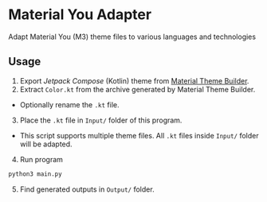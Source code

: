 # Material You Adapter
Adapt Material You (M3) theme files to various languages and technologies

## Usage
1. Export *Jetpack Compose* (Kotlin) theme from [Material Theme Builder](https://material-foundation.github.io/material-theme-builder/).
2. Extract `Color.kt` from the archive generated by Material Theme Builder.
  - Optionally rename the `.kt` file.
3. Place the `.kt` file in `Input/` folder of this program.
  - This script supports multiple theme files. All `.kt` files inside `Input/` folder will be adapted.
4. Run program
  ```sh
  python3 main.py
  ```
5. Find generated outputs in `Output/` folder.
